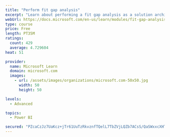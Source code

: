 ```yaml
---
title: "Perform fit gap analysis"
excerpt: "Learn about performing a fit gap analysis as a solution architect for Dynamics 365 and Microsoft Power Platform."
webUrl: https://docs.microsoft.com/en-us/learn/modules/fit-gap-analysis/
type: course
price: Free
length: PT35M
ratings:
  count: 429
  average: 4.729604
heat: 51

provider:
  name: Microsoft Learn
  domain: microsoft.com
  images:
    - url: /assets/images/organizations/microsoft.com-50x50.jpg
      width: 50
      height: 50

levels:
  - Advanced

topics:
  - Power BI

secured: "PZcaCzJz7UaKcz+jTr61UuTzRkvznfTQelL7TbZVjLQZb7ACsS/QaSWxxcXHTXGyaAWzY3LhrG6xwTLiwCvYimxg+PdyrGOGpFfxSiQ4cCF7ax9Q6cGr5L0MTgOoE1I27fzQSfin0Apeu9SCQHYk1waCAxoW7OEbP8OQ83JpwY6ewtSMozvuIUrLQSxHUIVSJghEiTORWAXMAZr6I17NblJ6wQj8GoOsM+N73bM1IZ/jcVhudX19hvF+uJIvjsJnjdGvZFst8eiyy9uX4Z5Dj5wRXW5zYLUz6kPmktU/k0M1aO3h7uMhHyiIu0muQHffsz3KfLdUAbu2ShgaGv6RZhJgK3WqKV0d2Lg92TmMtcm4U/f88gvzWMiPd75iGimKcoZ19qdoaAQ82TGWCm/EVt2nLkUPfhuoPfyPm5Gw0AA=;aBty/gTbtQ0gzydhTQIDOQ=="
---
```


